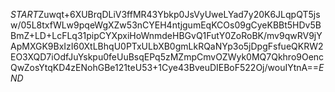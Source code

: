 $START$Zuwqt+6XUBrqDLiV3ffMR43Ybkp0JsVyUweLYad7y20K6JLqpQT5jsw/05L8txfWLw9pqeWgXZw53nCYEH4ntjgumEqKCOs09gCyeKBBt5HDv5BBmZ+LD+LcFLq31pipCYXpxiHoWnmdeHBGvQ1FutY0ZoRoBK/mv9qwRV9jYApMXGK9BxIzI60XtLBhqU0PTxULbXB0gmLkRQaNYp3o5jDpgFsfueQKRW2EO3XQD7iOdfJuYskpu0feUuBsqEPq5zMZmpCmvOZWyk0MQ7Qkhro9OencQwZosYtqKD4zENohGBe121teU53+1Cye43BveuDIEBoF522Oj/wouIYtnA==$END$